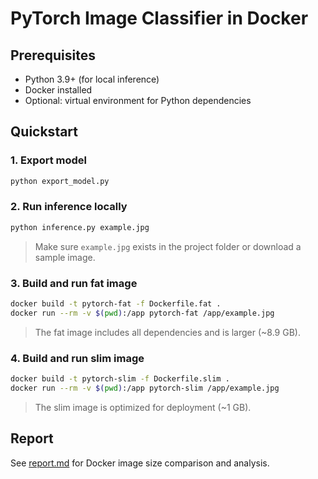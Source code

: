 # PyTorch Image Classifier in Docker

## Prerequisites

- Python 3.9+ (for local inference)
- Docker installed
- Optional: virtual environment for Python dependencies

## Quickstart

### 1. Export model

```bash
python export_model.py
```

### 2. Run inference locally

```bash
python inference.py example.jpg
```

> Make sure `example.jpg` exists in the project folder or download a sample image.

### 3. Build and run fat image

```bash
docker build -t pytorch-fat -f Dockerfile.fat .
docker run --rm -v $(pwd):/app pytorch-fat /app/example.jpg
```

> The fat image includes all dependencies and is larger (\~8.9 GB).

### 4. Build and run slim image

```bash
docker build -t pytorch-slim -f Dockerfile.slim .
docker run --rm -v $(pwd):/app pytorch-slim /app/example.jpg
```

> The slim image is optimized for deployment (\~1 GB).

## Report

See [report.md](report.md) for Docker image size comparison and analysis.
